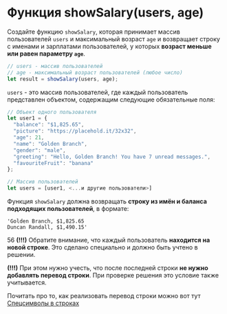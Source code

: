 # Функция showSalary(users, age)

Создайте функцию `showSalary`, которая принимает массив пользователей `users` и максимальный возраст `age` и возвращает строку с именами и зарплатами пользователей, у которых **возраст меньше или равен параметру `age`**.

```js
// users - массив пользователей
// age - максимальный возраст пользователей (любое число)
let result = showSalary(users, age);
```

`users` - это массив пользователей, где каждый пользователь представлен объектом, содержащим следующие обязательные поля:

```js
// Объект одного пользователя
let user1 = {
  "balance": "$1,825.65",
  "picture": "https://placehold.it/32x32",
  "age": 21,
  "name": "Golden Branch",
  "gender": "male",
  "greeting": "Hello, Golden Branch! You have 7 unread messages.",
  "favouriteFruit": "banana"
};

// Массив пользователей
let users = [user1, <...и другие пользователи>]
```

Функция `showSalary` должна возвращать **строку из имён и баланса подходящих пользователей**, в формате:

```text
'Golden Branch, $1,825.65
Duncan Randall, $1,490.15'
```

56
**(!!!)** Обратите внимание, что каждый пользователь **находится на новой строке**. Это сделано специально и должно быть учтено в решении.

**(!!!)** При этом нужно учесть, что после последней строки **не нужно добавлять перевод строки**. При проверке решения это условие также учитывается.

Почитать про то, как реализовать перевод строки можно вот тут [Спецсимволы в строках](https://learn.javascript.ru/string#spetssimvoly)
